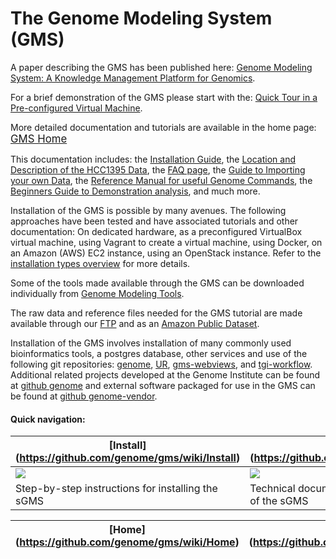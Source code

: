 The Genome Modeling System (GMS)
===

A paper describing the GMS has been published here: <a href="http://journals.plos.org/ploscompbiol/article?id=10.1371/journal.pcbi.1004274">Genome Modeling System: A Knowledge Management Platform for Genomics</a>.

For a brief demonstration of the GMS please start with the: 
<a href="https://github.com/genome/gms/wiki/Quick-VM-Tour">Quick Tour in a Pre-configured Virtual Machine</a>.

More detailed documentation and tutorials are available in the home page: <big><a href="https://github.com/genome/gms/wiki">GMS Home</a></big>

This documentation includes:
the <a href="https://github.com/genome/gms/wiki/Install">Installation Guide</a>, 
the <a href="https://github.com/genome/gms/wiki/HCC1395-WGS-Exome-RNA-Seq-Data">Location and Description of the HCC1395 Data</a>, 
the <a href="https://github.com/genome/gms/wiki/FAQ">FAQ page</a>,
the <a href="https://github.com/genome/gms/wiki/Beginner%27s-Guide-to-the-Demonstration-Analysis">Guide to Importing your own Data</a>, 
the <a href="https://github.com/genome/gms/wiki/Useful-GMS-Commands">Reference Manual for useful Genome Commands</a>, 
the <a href="https://github.com/genome/gms/wiki/Beginner%27s-Guide-to-the-Demonstration-Analysis">Beginners Guide to Demonstration analysis</a>, and much more.

Installation of the GMS is possible by many avenues.  The following approaches have been tested and have associated tutorials and other documentation:
On dedicated hardware, as a preconfigured VirtualBox virtual machine, using Vagrant to create a virtual machine, using Docker, on an Amazon (AWS) EC2 instance, using an OpenStack instance.  Refer to the <a href="https://github.com/genome/gms/wiki/Installation-Types-Overview">installation types overview</a> for more details.   

Some of the tools made available through the GMS can be downloaded individually from <a href="http://gmt.genome.wustl.edu/">Genome Modeling Tools</a>.

The raw data and reference files needed for the GMS tutorial are made available through our <a href="https://xfer.genome.wustl.edu/gxfer1/project/gms/testdata/">FTP</a> and as an <a href="https://gmsdata.s3.amazonaws.com/">Amazon Public Dataset</a>.


Installation of the GMS involves installation of many commonly used bioinformatics tools, a postgres database, other services and use of the following git repositories: <a href="https://github.com/genome/genome">genome</a>, <a href="https://github.com/genome/UR">UR</a>, <a href="https://github.com/genome/gms-webviews">gms-webviews</a>, and <a href="https://github.com/genome/tgi-workflow">tgi-workflow</a>. Additional related projects developed at the Genome Institute can be found at <a href="https://github.com/genome">github genome</a> and external software packaged for use in the GMS can be found at <a href="https://github.com/genome-vendor">github genome-vendor</a>.


#### Quick navigation:

| [Install] (https://github.com/genome/gms/wiki/Install) | [Docs] (https://github.com/genome/gms/wiki/Docs) | [Tutorials] (https://github.com/genome/gms/wiki/Tutorials) | [FAQ] (https://github.com/genome/gms/wiki/FAQ) |
|----------------------------|----------------------------|----------------------------|----------------------------|
| [<img src="https://github.com/genome/gms/wiki/Images/Gnome-system-software-installer-small.png">](https://github.com/genome/gms/wiki/Install) | [<img src="https://github.com/genome/gms/wiki/Images/Gnome-emblem-documents-small.png">](https://github.com/genome/gms/wiki/Docs) | [<img src="https://github.com/genome/gms/wiki/Images/DNA_sequence-small.png">](https://github.com/genome/gms/wiki/Tutorials) | [<img src="https://github.com/genome/gms/wiki/Images/Faq-icon-small.png">](https://github.com/genome/gms/wiki/FAQ) |
| Step-by-step instructions for installing the sGMS | Technical documentation about the internals of the sGMS | Tutorials for running different analyses using the sGMS | Frequently asked questions about the sGMS |



| [Home] (https://github.com/genome/gms/wiki/Home) | [Install] (https://github.com/genome/gms/wiki/Install) | [Docs]  (https://github.com/genome/gms/wiki/Docs) | [Tutorials] (https://github.com/genome/gms/wiki/Tutorials) | [FAQ] (https://github.com/genome/gms/wiki/FAQ) |
|----------------------------|----------------------------|----------------------------|----------------------------|----------------------------|
